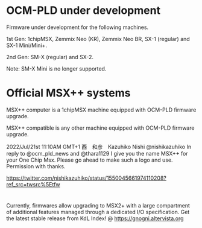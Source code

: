 # OCM-PLD under development
Firmware under development for the following machines.

1st Gen: 1chipMSX, Zemmix Neo (KR), Zemmix Neo BR, SX-1 (regular) and SX-1 Mini/Mini+.

2nd Gen: SM-X (regular) and SX-2.

Note: SM-X Mini is no longer supported.
# Official MSX++ systems
MSX++ computer is a 1chipMSX machine equipped with OCM-PLD firmware upgrade.

MSX++ compatible is any other machine equipped with OCM-PLD firmware upgrade.

2022/Jul/21st 11:10AM GMT+1
西　和彦　Kazuhiko Nishi
@nishikazuhiko
In reply to @ocm_pld_news and @thara1129
I give you the name MSX++ for your One Chip Msx.
Please go ahead to make such a logo and use.
Permission with thanks.

https://twitter.com/nishikazuhiko/status/1550045661974110208?ref_src=twsrc%5Etfw
#
Currently, firmwares allow upgrading to MSX2+ with a large compartment of additional features managed through a dedicated I/O specification.
Get the latest stable release from KdL Index! @ https://gnogni.altervista.org
